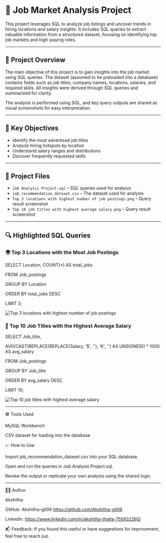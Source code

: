 # 💼 Job Market Analysis Project

This project leverages SQL to analyze job listings and uncover trends in hiring locations and salary insights. It includes SQL queries to extract valuable information from a structured dataset, focusing on identifying top job markets and high-paying roles.

---

## 📝 Project Overview

The main objective of this project is to gain insights into the job market using SQL queries. The dataset (assumed to be preloaded into a database) contains fields such as job titles, company names, locations, salaries, and required skills. All insights were derived through SQL queries and summarized for clarity.

The analysis is performed using SQL, and key query outputs are shared as visual screenshots for easy interpretation.

---

## 🎯 Key Objectives

- Identify the most advertised job titles
- Analyze hiring hotspots by location
- Understand salary ranges and distributions
- Discover frequently requested skills

---

## 📂 Project Files

- `Job Analysis Project.sql` – SQL queries used for analysis  
- `job_recommendation_dataset.csv` – The dataset used for analysis  
- `Top 3 locations with highest number of job postings.png` – Query result screenshot  
- `Top 10 job titles with highest average salary.png` – Query result screenshot  

---

## 🔍 Highlighted SQL Queries

### 🌍 Top 3 Locations with the Most Job Postings

SELECT Location, COUNT(*) AS total_jobs

FROM Job_postings

GROUP BY Location

ORDER BY total_jobs DESC

LIMIT 3;

![Top 3 locations with highest number of job postings](https://github.com/user-attachments/assets/ea5cab5a-da53-42e2-8418-e69c4fda14c9)


### 💸 Top 10 Job Titles with the Highest Average Salary

SELECT Job_title, 

AVG(CAST(REPLACE(REPLACE(Salary, '$', ''), 'K', '') AS UNSIGNED)) * 1000 AS avg_salary

FROM Job_postings

GROUP BY Job_title

ORDER BY avg_salary DESC

LIMIT 10;

![Top 10 job titles with highest average salary](https://github.com/user-attachments/assets/2a8efa9e-6dcf-4835-9d49-1fce4206dedf)

---

🛠️ Tools Used

MySQL Workbench

CSV dataset for loading into the database

📈 How to Use

Import job_recommendation_dataset.csv into your SQL database.

Open and run the queries in Job Analysis Project.sql.

Review the output or replicate your own analysis using the shared logic.

---

🙋‍♀️ Author

Akshitha

GitHub: Akshitha-git06 https://github.com/Akshitha-git06

LinkedIn: https://www.linkedin.com/in/akshitha-thatla-755832260/

📬 Feedback: 
If you found this useful or have suggestions for improvement, feel free to reach out.
